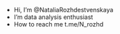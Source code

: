 - Hi, I’m @NataliaRozhdestvenskaya
- I’m data analysis enthusiast
- How to reach me t.me/N_rozhd

<!---
NataliaRozhdestvenskaya/NataliaRozhdestvenskaya is a ✨ special ✨ repository because its `README.md` (this file) appears on your GitHub profile.
You can click the Preview link to take a look at your changes.
--->
